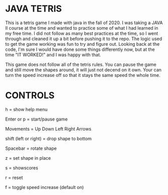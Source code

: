 # JAVA TETRIS

This is a tetris game I made with java in the fall of 2020.
I was taking a JAVA II course at the time and wanted to practice some of what I had learned in my free time.
I did not follow as many best practices at the time, so I went through and cleaned it up a bit before pushing it to the repo.
The logic used to get the game working was fun to try and figure out.
Looking back at the code, I'm sure I would have done some things differently now, but at the time "IT WORKED!" and I was happy with that.

This game does not follow all of the tetris rules.
You can pause the game and still move the shapes around, it will just not decend on it own.
Your can turn the speed increase off so that it stays the same speed the whole time.

# CONTROLS

h = show help menu

Enter or p = start/pause game

Movements = Up Down Left Right Arrows

shift (left or right) = drop shape to bottom

Spacebar = rotate shape

z = set shape in place

s = showscores

r = reset

f = toggle speed increase (default on)
